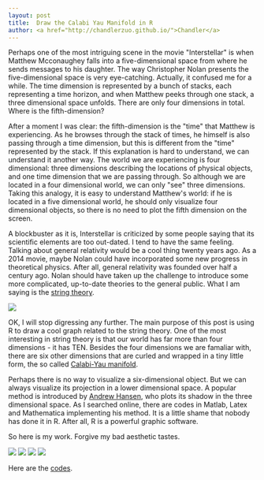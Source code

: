 ```yaml
---
layout: post
title:  Draw the Calabi Yau Manifold in R
author: <a href="http://chandlerzuo.github.io/">Chandler</a>
---
```


Perhaps one of the most intriguing scene in the movie "Interstellar" is when Matthew Mcconaughey falls into a five-dimensional space from where he sends messages to his daughter. The way Christopher Nolan presents the five-dimensional space is very eye-catching. Actually, it confused me for a while. The time dimension is represented by a bunch of stacks, each representing a time horizon, and when Matthew peeks through one stack, a three dimensional space unfolds. There are only four dimensions in total. Where is the fifth-dimension?

After a moment I was clear: the fifth-dimension is the "time" that Matthew is experiencing. As he browses through the stack of times, he himself is also passing through a time dimension, but this is different from the "time" represented by the stack. If this explanation is hard to understand, we can understand it another way. The world we are experiencing is four dimensional: three dimensions describing the locations of physical objects, and one time dimension that we are passing through. So although we are located in a four dimensional world, we can only "see" three dimensions. Taking this analogy, it is easy to understand Matthew's world: if he is located in a five dimensional world, he should only visualize four dimensional objects, so there is no need to plot the fifth dimension on the screen.

A blockbuster as it is, Interstellar is criticized by some people saying that its scientific elements are too out-dated. I tend to have the same feeling. Talking about general relativity would be a cool thing twenty years ago. As a 2014 movie, maybe Nolan could have incorporated some new progress in theoretical physics. After all, general relativity was founded over half a century ago. Nolan should have taken up the challenge to introduce some more complicated, up-to-date theories to the general public. What I am saying is the [string theory](http://en.wikipedia.org/wiki/String_theory).

![](https://dl.dropboxusercontent.com/u/72368739/blog/calabiyau/sheldon.jpg)

OK, I will stop digressing any further. The main purpose of this post is using R to draw a cool graph related to the string theory. One of the most interesting in string theory is that our world has far more than four dimensions - it has TEN. Besides the four dimensions we are famaliar with, there are six other dimensions that are curled and wrapped in a tiny little form, the so called [Calabi-Yau manifold](http://en.wikipedia.org/wiki/Calabi%E2%80%93Yau_manifold).

Perhaps there is no way to visualize a six-dimensional object. But we can always visualize its projection in a lower dimensional space. A popular method is introduced by [Andrew Hansen](http://www.cs.indiana.edu/~hanson/), who plots its shadow in the three dimensional space. As I searched online, there are codes in Matlab, Latex and Mathematica implementing his method. It is a little shame that nobody has done it in R. After all, R is a powerful graphic software.

So here is my work. Forgive my bad aesthetic tastes.

![](https://dl.dropboxusercontent.com/u/72368739/blog/calabiyau/calabi_yau_5.jpg)
![](https://dl.dropboxusercontent.com/u/72368739/blog/calabiyau/calabi_yau_5_side1.jpg)
![](https://dl.dropboxusercontent.com/u/72368739/blog/calabiyau/calabi_yau_5_side2.jpg)
![](https://dl.dropboxusercontent.com/u/72368739/blog/calabiyau/calabi_yau_5_side3.jpg)

Here are the [codes](https://github.com/chandlerzuo/chandlerzuo.github.io/blob/master/codes/calabiyau/calabi_yau.R).

